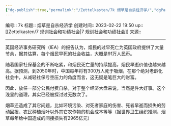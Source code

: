 ```yaml
---
{"dg-publish":true,"permalink":"/Zettelkasten/7k 烟草是自杀经济学/","dgPassFrontmatter":true}
---
```


编号:: 7k
标题:: 烟草是自杀经济学
创建时间:: 2023-02-22 19:50
up:: [[Zettelkasten/7 规训社会和功绩社会\|7 规训社会和功绩社会]]
来源:: 

---
英国经济事务研究所（IEA）的报告认为，烟民的过早死亡为英国政府提供了大量节余，据其估算，每个烟民早死的社会收益，大概是91万人民币。

随着国家社保基金的不断吃紧，和烟民死亡量的持续提高，烟民早逝价值也越来越高。据预测，到2050年时，中国每年将有300万人死于吸烟，在那个绝对老龄化社会中，从减轻社保亏空压力的角度而言，这无疑是笔巨大的财富。

因此，放任一部分公民付费自杀，对于整个经济大盘来说，当然是件大好事。这个浅显的道理，其实已经被探讨过无数次了。

烟草还造成了其它问题，比如环境污染、对死者家庭的伤害、死者早逝而损失的劳动回报、农民种植烟叶以外其它农作物的机会成本等等（据世界卫生组织推测，烟草每年给中国造成的间接损失有2965亿元）